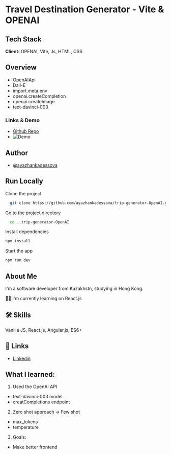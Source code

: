 # Travel Destination Generator - Vite & OPENAI

## Tech Stack

**Client:** OPENAI, Vite, Js, HTML, CSS

## Overview

- OpenAIApi
- Dall-E
- import.meta.env
- openai.createCompletion
- openai.createImage
- text-davinci-003

### Links & Demo

- [Github Repo](https://github.com/ayazhankadessova/trip-generator-OpenAI)
- ![Demo](https://private-user-images.githubusercontent.com/86869537/242060618-3930b463-a7b3-4848-93f2-0f9fe1f9781f.gif?jwt=eyJhbGciOiJIUzI1NiIsInR5cCI6IkpXVCJ9.eyJrZXkiOiJrZXkxIiwiZXhwIjoxNjg1NDcxMTE4LCJuYmYiOjE2ODU0NzA4MTgsInBhdGgiOiIvODY4Njk1MzcvMjQyMDYwNjE4LTM5MzBiNDYzLWE3YjMtNDg0OC05M2YyLTBmOWZlMWY5NzgxZi5naWY_WC1BbXotQWxnb3JpdGhtPUFXUzQtSE1BQy1TSEEyNTYmWC1BbXotQ3JlZGVudGlhbD1BS0lBSVdOSllBWDRDU1ZFSDUzQSUyRjIwMjMwNTMwJTJGdXMtZWFzdC0xJTJGczMlMkZhd3M0X3JlcXVlc3QmWC1BbXotRGF0ZT0yMDIzMDUzMFQxODIwMThaJlgtQW16LUV4cGlyZXM9MzAwJlgtQW16LVNpZ25hdHVyZT05MGY1MmFlZDQ0YjUzZDk3NDRkZGFjMTg4MGQwNjFmODQ1YjdkYzRlZWYwNGZlODg5ZTc1NGRjMjZjYTlhNWVjJlgtQW16LVNpZ25lZEhlYWRlcnM9aG9zdCJ9.Qr6-anu42rEqsJBlVap9d_rT7H4fmhZH08qu7FG5PDg)

## Author

- [@ayazhankadessova](https://github.com/ayazhankadessova)

## Run Locally

Clone the project

```bash
  git clone https://github.com/ayazhankadessova/trip-generator-OpenAI.git
```

Go to the project directory

```bash
  cd ..trip-generator-OpenAI
```

Install dependencies

```bash
npm install
```

Start the app

```bash
npm run dev
```

## About Me

I'm a software developer from Kazakhstn, studying in Hong Kong.

👩‍💻 I'm currently learning on React.js

## 🛠 Skills

Vanilla JS, React.js, Angular.js, ES6+

## 🔗 Links

- [Linkedin](https://www.linkedin.com/in/ayazhankad/)

## What I learned:

1. Used the OpenAI API

- text-davinci-003 model
- creatCompletions endpoint

2. Zero shot approach -> Few shot

- max_tokens
- temperature

3. Goals:

- Make better frontend
